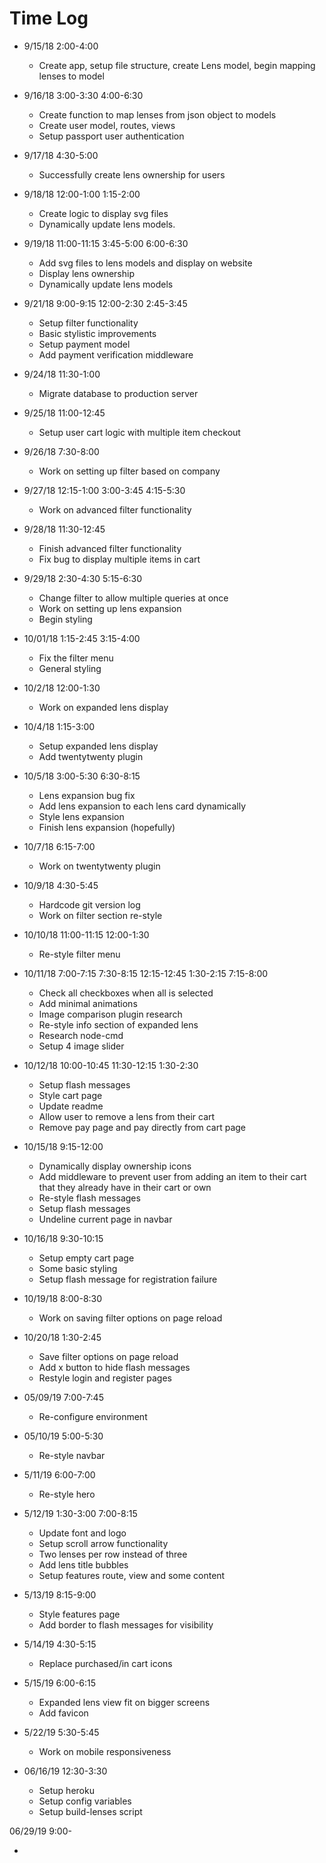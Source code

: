 # Time Log

- 9/15/18 2:00-4:00

  - Create app, setup file structure, create Lens model, begin mapping
    lenses to model

- 9/16/18 3:00-3:30
  4:00-6:30

  - Create function to map lenses from json object to models
  - Create user model, routes, views
  - Setup passport user authentication

- 9/17/18 4:30-5:00

  - Successfully create lens ownership for users

- 9/18/18 12:00-1:00
  1:15-2:00

  - Create logic to display svg files
  - Dynamically update lens models.

- 9/19/18 11:00-11:15
  3:45-5:00
  6:00-6:30

  - Add svg files to lens models and display on website
  - Display lens ownership
  - Dynamically update lens models

- 9/21/18 9:00-9:15
  12:00-2:30
  2:45-3:45

  - Setup filter functionality
  - Basic stylistic improvements
  - Setup payment model
  - Add payment verification middleware

- 9/24/18 11:30-1:00

  - Migrate database to production server

- 9/25/18 11:00-12:45

  - Setup user cart logic with multiple item checkout

- 9/26/18 7:30-8:00

  - Work on setting up filter based on company

- 9/27/18 12:15-1:00
  3:00-3:45
  4:15-5:30

  - Work on advanced filter functionality

- 9/28/18 11:30-12:45

  - Finish advanced filter functionality
  - Fix bug to display multiple items in cart

- 9/29/18 2:30-4:30
  5:15-6:30

  - Change filter to allow multiple queries at once
  - Work on setting up lens expansion
  - Begin styling

- 10/01/18 1:15-2:45
  3:15-4:00

  - Fix the filter menu
  - General styling

- 10/2/18 12:00-1:30

  - Work on expanded lens display

- 10/4/18 1:15-3:00

  - Setup expanded lens display
  - Add twentytwenty plugin

- 10/5/18 3:00-5:30
  6:30-8:15

  - Lens expansion bug fix
  - Add lens expansion to each lens card dynamically
  - Style lens expansion
  - Finish lens expansion (hopefully)

- 10/7/18 6:15-7:00

  - Work on twentytwenty plugin

- 10/9/18 4:30-5:45

  - Hardcode git version log
  - Work on filter section re-style

- 10/10/18 11:00-11:15
  12:00-1:30

  - Re-style filter menu

- 10/11/18 7:00-7:15
  7:30-8:15
  12:15-12:45
  1:30-2:15
  7:15-8:00

  - Check all checkboxes when all is selected
  - Add minimal animations
  - Image comparison plugin research
  - Re-style info section of expanded lens
  - Research node-cmd
  - Setup 4 image slider

- 10/12/18 10:00-10:45
  11:30-12:15
  1:30-2:30

  - Setup flash messages
  - Style cart page
  - Update readme
  - Allow user to remove a lens from their cart
  - Remove pay page and pay directly from cart page

- 10/15/18 9:15-12:00

  - Dynamically display ownership icons
  - Add middleware to prevent user from adding an item
    to their cart that they already have in their cart or own
  - Re-style flash messages
  - Setup flash messages
  - Undeline current page in navbar

- 10/16/18 9:30-10:15

  - Setup empty cart page
  - Some basic styling
  - Setup flash message for registration failure

- 10/19/18 8:00-8:30

  - Work on saving filter options on page reload

- 10/20/18 1:30-2:45

  - Save filter options on page reload
  - Add x button to hide flash messages
  - Restyle login and register pages

- 05/09/19 7:00-7:45

  - Re-configure environment

- 05/10/19 5:00-5:30

  - Re-style navbar

- 5/11/19 6:00-7:00

  - Re-style hero

- 5/12/19 1:30-3:00
  7:00-8:15

  - Update font and logo
  - Setup scroll arrow functionality
  - Two lenses per row instead of three
  - Add lens title bubbles
  - Setup features route, view and some content

- 5/13/19 8:15-9:00

  - Style features page
  - Add border to flash messages for visibility

- 5/14/19 4:30-5:15

  - Replace purchased/in cart icons

- 5/15/19 6:00-6:15

  - Expanded lens view fit on bigger screens
  - Add favicon

- 5/22/19 5:30-5:45

  - Work on mobile responsiveness

- 06/16/19 12:30-3:30

  - Setup heroku
  - Setup config variables
  - Setup build-lenses script

06/29/19 9:00-

  - 